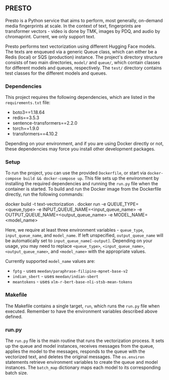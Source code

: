 ## PRESTO

Presto is a Python service that aims to perform, most generally, on-demand media fingerprints at scale. In the context of text, fingerprints are transformer vectors - video is done by TMK, images by PDQ, and audio by chromaprint. Current, we only support text.

Presto performs text vectorization using different Hugging Face models. The texts are enqueued via a generic Queue class, which can either be a Redis (local) or SQS (production) instance. The project's directory structure consists of two main directories, `model/` and `queue/`, which contain classes for different models and queues, respectively. The `test/` directory contains test classes for the different models and queues.

### Dependencies

This project requires the following dependencies, which are listed in the `requirements.txt` file:
- boto3==1.18.64
- redis==3.5.3
- sentence-transformers==2.2.0
- torch==1.9.0
- transformers==4.10.2

Depending on your environment, and if you are using Docker directly or not, these dependencies may force you install other development packages.


### Setup
To run the project, you can use the provided `Dockerfile`, or start via `docker-compose build && docker-compose up`. This file sets up the environment by installing the required dependencies and running the `run.py` file when the container is started. To build and run the Docker image from the Dockerfile directly, run the following commands:

docker build -t text-vectorization .
docker run -e QUEUE_TYPE=<queue_type> -e INPUT_QUEUE_NAME=<input_queue_name> -e OUTPUT_QUEUE_NAME=<output_queue_name> -e MODEL_NAME=<model_name> 

Here, we require at least three environment variables - `queue_type`, `input_queue_name`, and `model_name`. If left unspecified, `output_queue_name` will be automatically set to `input_queue_name[-output]`. Depending on your usage, you may need to replace `<queue_type>`, `<input_queue_name>`, `<output_queue_name>`, and `<model_name>` with the appropriate values.

Currently supported `model_name` values are:

* `fptg` - uses `meedan/paraphrase-filipino-mpnet-base-v2`
* `indian_sbert` - uses `meedan/indian-sbert`
* `meantokens` - uses `xlm-r-bert-base-nli-stsb-mean-tokens`

### Makefile
The Makefile contains a single target, `run`, which runs the `run.py` file when executed. Remember to have the environment variables described above defined.

### run.py
The `run.py` file is the main routine that runs the vectorization process. It sets up the queue and model instances, receives messages from the queue, applies the model to the messages, responds to the queue with the vectorized text, and deletes the original messages. The `os.environ` statements retrieve environment variables to create the queue and model instances. The `batch_map` dictionary maps each model to its corresponding batch size.